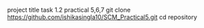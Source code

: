 project title task 1.2
practical 5,6,7
git clone https://github.com/ishikasingla10/SCM_Practical5.git
cd repository

